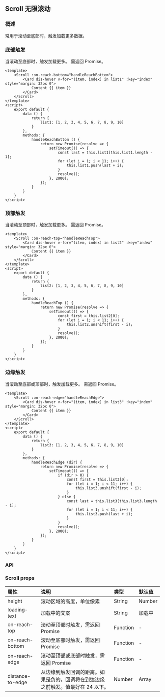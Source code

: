 ## Scroll 无限滚动

### 概述
常用于滚动至底部时，触发加载更多数据。
### 底部触发
当滚动至底部时，触发加载更多。 需返回 Promise。

```
<template>
    <Scroll :on-reach-bottom="handleReachBottom">
        <Card dis-hover v-for="(item, index) in list1" :key="index" style="margin: 32px 0">
            Content {{ item }}
        </Card>
    </Scroll>
</template>
<script>
    export default {
        data () {
            return {
                list1: [1, 2, 3, 4, 5, 6, 7, 8, 9, 10]
            }
        },
        methods: {
            handleReachBottom () {
                return new Promise(resolve => {
                    setTimeout(() => {
                        const last = this.list1[this.list1.length - 1];
                        for (let i = 1; i < 11; i++) {
                            this.list1.push(last + i);
                        }
                        resolve();
                    }, 2000);
                });
            }
        }
    }
</script>

```


<!--divider-->
### 顶部触发
当滚动至顶部时，触发加载更多。 需返回 Promise。

```
<template>
    <Scroll :on-reach-top="handleReachTop">
        <Card dis-hover v-for="(item, index) in list2" :key="index" style="margin: 32px 0">
            Content {{ item }}
        </Card>
    </Scroll>
</template>
<script>
    export default {
        data () {
            return {
                list2: [1, 2, 3, 4, 5, 6, 7, 8, 9, 10]
            }
        },
        methods: {
            handleReachTop () {
                return new Promise(resolve => {
                    setTimeout(() => {
                        const first = this.list2[0];
                        for (let i = 1; i < 11; i++) {
                            this.list2.unshift(first - i);
                        }
                        resolve();
                    }, 2000);
                });
            }
        }
    }
</script>

```


<!--divider-->
### 边缘触发
当滚动至底部或顶部时，触发加载更多。 需返回 Promise。

```
<template>
    <Scroll :on-reach-edge="handleReachEdge">
        <Card dis-hover v-for="(item, index) in list3" :key="index" style="margin: 32px 0">
            Content {{ item }}
        </Card>
    </Scroll>
</template>
<script>
    export default {
        data () {
            return {
                list3: [1, 2, 3, 4, 5, 6, 7, 8, 9, 10]
            }
        },
        methods: {
            handleReachEdge (dir) {
                return new Promise(resolve => {
                    setTimeout(() => {
                        if (dir > 0) {
                            const first = this.list3[0];
                            for (let i = 1; i < 11; i++) {
                                this.list3.unshift(first - i);
                            }
                        } else {
                            const last = this.list3[this.list3.length - 1];
                            for (let i = 1; i < 11; i++) {
                                this.list3.push(last + i);
                            }
                        }
                        resolve();
                    }, 2000);
                });
            }
        }
    }
</script>

```


<!--divider-->

### API



### Scroll props
<!--table-->
| 属性               | 说明                                       | 类型       | 默认值    |
| :--------------- | :--------------------------------------- | :------- | :----- |
| height           | 滚动区域的高度，单位像素                             | String   | Number |
| loading-text     | 加载中的文案                                   | String   | 加载中    |
| on-reach-top     | 滚动至顶部时触发，需返回 Promise                     | Function | -      |
| on-reach-bottom  | 滚动至底部时触发，需返回 Promise                     | Function | -      |
| on-reach-edge    | 滚动至顶部或底部时触发，需返回 Promise                  | Function | -      |
| distance-to-edge | 从边缘到触发回调的距离。如果是负的，回调将在到达边缘之前触发。值最好在 24 以下。 | Number   | Array  |
<!--table-->
<!--divider-->
